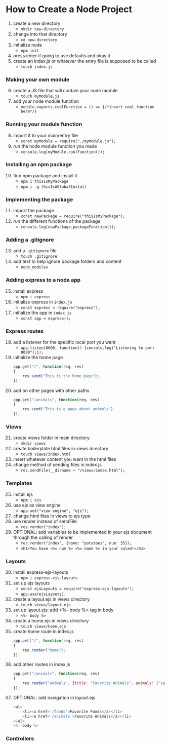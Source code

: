 # How to Create a Node Project

1. create a new directory
    - ```mkdir new-directory```
2. change into that directory
    - ```cd new-directory```
3. initialize node
    - ```npm init```
4. press enter if going to use defaults and okay it
5. create an index.js or whatever the entry file is supposed to be called
    - ```touch index.js```

### Making your own module
6. create a JS file that will contain your node module
    - ```touch myModule.js```
7. add your node module function
    - ```module.exports.coolFunction = () => {/*insert cool function here*/}```

### Running your module function
8. import it to your main/entry file
    - ```const myModule = require("./myModule.js");```
9. run the node module function you made
    - ```console.log(myModule.coolFunction());```

### Installing an npm package
10. find npm package and install it
    - ```npm i thisIsMyPackage```
    - ```npm i -g thisIsAGlobalInstall```

### Implementing the package
11. import the package
    - ```const newPackage = require("thisIsMyPackage");```
12. run the different functions of the package
    - ```console.log(newPackage.packageFunction());```

### Adding a .gitignore
13. add a ```.gitignore``` file
    - ```touch .gitignore```
14. add text to help ignore package folders and content
    - ```node_modules```

### Adding express to a node app
15. install express
    - ```npm i express```
16. initialize express in ```index.js```
    - ```const express = require("express");```
17. initialize the app in ```index.js```
    - ```const app = express();```

### Express routes
18. add a listener for the specific local port you want
    - ```app.listen(8000, function() {console.log("Listening to port 8000");});```
19. initialize the home page
    ```javascript
    app.get("/", function(req, res)
    {
        res.send("This is the home page");
    });
    ```
20. add on other pages with other paths
    ```javascript
    app.get("/animals", function(req, res)
    {
        res.send("This is a page about animals");
    });
    ```

### Views
21. create views folder in main directory
    - ```mkdir views```
22. create boilerplate html files in views directory
    - ```touch views/index.html```
23. insert whatever content you want in the html files
24. change method of sending files in index.js
    - ```res.sendFile(__dirname + "/views/index.html");```

### Templates
25. install ejs
    - ```npm i ejs```
26. use ejs as view engine
    - ```app.set("view engine", "ejs");```
27. change html files in views to ejs type
28. use render instead of sendFile
    - ```res.render("index");```
29. OPTIONAL: add variables to be implemented in your ejs document through the calling of render
    - ```res.render("index", {name: "potatoes", num: 35});```
    - ```<h1>You have <%= num %> <%= name %> in your salad!</h1>```

### Layouts
30. install express-ejs-layouts
    - ```npm i express-ejs-layouts```
31. set up ejs layouts
    - ```const ejsLayouts = require("express-ejs-layouts");```
    - ```app.use(ejsLayouts);```
32. create a layout.ejs in views directory
    - ```touch views/layout.ejs```
33. set up layout.ejs: add <%- body %> tag in body
    - ```<%- body %>```
34. create a home.ejs in views directory
    - ```touch views/home.ejs```
35. create home route in index.js
    ```javascript
    app.get("/", function(req, res) 
    {
        res.render("home");
    });
    ```
36. add other routes in index.js
    ```javascript
    app.get("/animals", function(req, res) 
    {
        res.render("animals", {title: "Favorite Animals", animals: ["sand crab", "corny joke dog"]})
    });
    ```
37. OPTIONAL: add navigation in layout.ejs
    ```javascript
    <ul>
        <li><a href='/foods'>Favorite Foods</a></li>
        <li><a href='/animals'>Favorite Animals</a></li>
    </ul>
    <%- body %>
    ```

### Controllers


